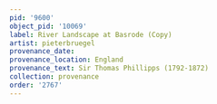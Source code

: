```yaml
---
pid: '9600'
object_pid: '10069'
label: River Landscape at Basrode (Copy)
artist: pieterbruegel
provenance_date:
provenance_location: England
provenance_text: Sir Thomas Phillipps (1792-1872)
collection: provenance
order: '2767'
---
```


